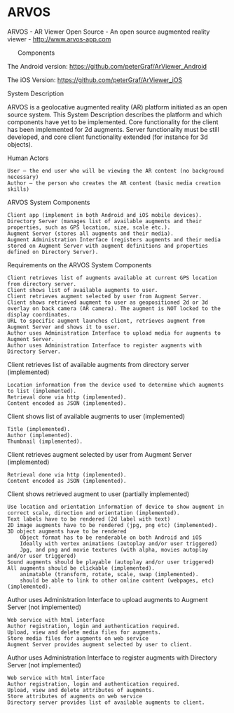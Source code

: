 # ARVOS
ARVOS - AR Viewer Open Source - An open source augmented reality viewer - http://www.arvos-app.com

<ul>Components</ul>

The Android version: https://github.com/peterGraf/ArViewer_Android

The iOS Version: https://github.com/peterGraf/ArViewer_iOS


System Description

ARVOS is a geolocative augmented reality (AR) platform initiated as an open source system. This System Description describes the platform and which components have yet to be implemented. Core functionality for the client has been implemented for 2d augments. Server functionality must be still developed, and core client functionality extended (for instance for 3d objects).

 
Human Actors

    User – the end user who will be viewing the AR content (no background necessary)
    Author – the person who creates the AR content (basic media creation skills)

 
ARVOS System Components

    Client app (implement in both Android and iOS mobile devices).
    Directory Server (manages list of available augments and their properties, such as GPS location, size, scale etc.).
    Augment Server (stores all augments and their media).
    Augment Administration Interface (registers augments and their media stored on Augment Server with augment definitions and properties defined on Directory Server).

 
Requirements on the ARVOS System Components

    Client retrieves list of augments available at current GPS location from directory server.
    Client shows list of available augments to user.
    Client retrieves augment selected by user from Augment Server.
    Client shows retrieved augment to user as geopositioned 2d or 3d overlay on back camera (AR camera). The augment is NOT locked to the display coordinates.
    URL to specific augment launches client, retrieves augment from Augment Server and shows it to user.
    Author uses Administration Interface to upload media for augments to Augment Server.
    Author uses Administration Interface to register augments with Directory Server.

 
Client retrieves list of available augments from directory server (implemented)

    Location information from the device used to determine which augments to list (implemented).
    Retrieval done via http (implemented).
    Content encoded as JSON (implemented).

Client shows list of available augments to user (implemented)

    Title (implemented).
    Author (implemented).
    Thumbnail (implemented).

 
Client retrieves augment selected by user from Augment Server (implemented)

    Retrieval done via http (implemented).
    Content encoded as JSON (implemented).

 
Client shows retrieved augment to user (partially implemented)

    Use location and orientation information of device to show augment in correct scale, direction and orientation (implemented).
    Text labels have to be rendered (2d label with text)
    2D image augments have to be rendered (jpg, png etc) (implemented).
    3D object augments have to be rendered
        Object format has to be renderable on both Android and iOS
        Ideally with vertex animations (autoplay and/or user triggered)
        Jpg, and png and movie textures (with alpha, movies autoplay and/or user triggered)
    Sound augments should be playable (autoplay and/or user triggered)
    All augments should be clickable (implemented).
        animatable (transform, rotate, scale, swap (implemented).
        should be able to link to other online content (webpages, etc) (implemented).

Author uses Administration Interface to upload augments to Augment Server (not implemented)

    Web service with html interface
    Author registration, login and authentication required.
    Upload, view and delete media files for augments.
    Store media files for augments on web service
    Augment Server provides augment selected by user to client.

 
Author uses Administration Interface to register augments with Directory Server (not implemented)

    Web service with html interface
    Author registration, login and authentication required.
    Upload, view and delete attributes of augments.
    Store attributes of augments on web service
    Directory server provides list of available augments to client.


